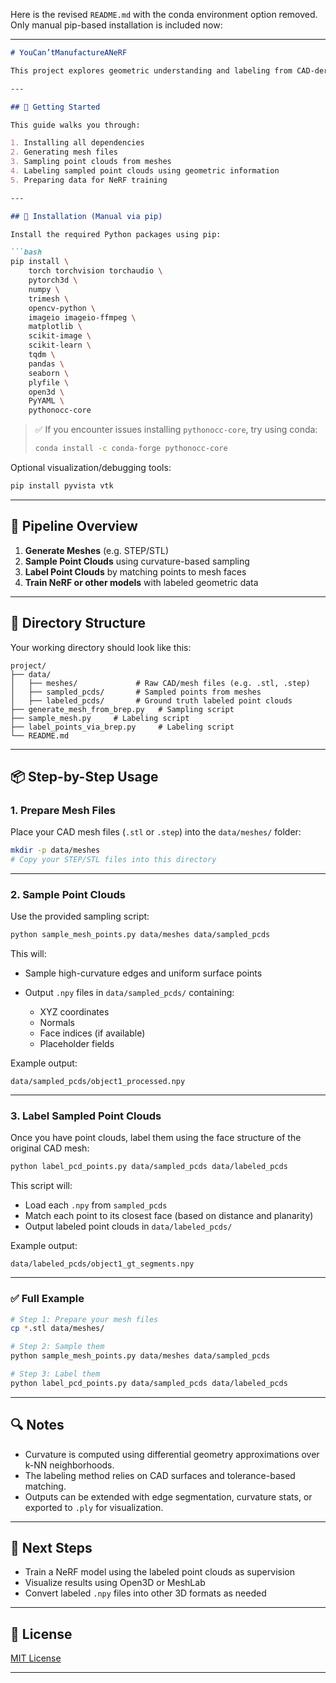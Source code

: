 Here is the revised `README.md` with the conda environment option removed. Only manual pip-based installation is included now:

---

````markdown
# YouCan’tManufactureANeRF

This project explores geometric understanding and labeling from CAD-derived meshes to train Neural Radiance Fields (NeRFs). It includes tools for generating mesh-based point clouds, extracting geometric features like curvature, and labeling mesh segments for supervision.

---

## 🚀 Getting Started

This guide walks you through:

1. Installing all dependencies
2. Generating mesh files
3. Sampling point clouds from meshes
4. Labeling sampled point clouds using geometric information
5. Preparing data for NeRF training

---

## 🧩 Installation (Manual via pip)

Install the required Python packages using pip:

```bash
pip install \
    torch torchvision torchaudio \
    pytorch3d \
    numpy \
    trimesh \
    opencv-python \
    imageio imageio-ffmpeg \
    matplotlib \
    scikit-image \
    scikit-learn \
    tqdm \
    pandas \
    seaborn \
    plyfile \
    open3d \
    PyYAML \
    pythonocc-core
````

> ✅ If you encounter issues installing `pythonocc-core`, try using conda:
>
> ```bash
> conda install -c conda-forge pythonocc-core
> ```

Optional visualization/debugging tools:

```bash
pip install pyvista vtk
```

---

## 🔧 Pipeline Overview

1. **Generate Meshes** (e.g. STEP/STL)
2. **Sample Point Clouds** using curvature-based sampling
3. **Label Point Clouds** by matching points to mesh faces
4. **Train NeRF or other models** with labeled geometric data

---

## 📁 Directory Structure

Your working directory should look like this:

```
project/
├── data/
│   ├── meshes/             # Raw CAD/mesh files (e.g. .stl, .step)
│   ├── sampled_pcds/       # Sampled points from meshes
│   ├── labeled_pcds/       # Ground truth labeled point clouds
├── generate_mesh_from_brep.py   # Sampling script
├── sample_mesh.py     # Labeling script
├── label_points_via_brep.py     # Labeling script
└── README.md
```

---

## 📦 Step-by-Step Usage

### 1. Prepare Mesh Files

Place your CAD mesh files (`.stl` or `.step`) into the `data/meshes/` folder:

```bash
mkdir -p data/meshes
# Copy your STEP/STL files into this directory
```

---

### 2. Sample Point Clouds

Use the provided sampling script:

```bash
python sample_mesh_points.py data/meshes data/sampled_pcds
```

This will:

* Sample high-curvature edges and uniform surface points
* Output `.npy` files in `data/sampled_pcds/` containing:

  * XYZ coordinates
  * Normals
  * Face indices (if available)
  * Placeholder fields

Example output:

```
data/sampled_pcds/object1_processed.npy
```

---

### 3. Label Sampled Point Clouds

Once you have point clouds, label them using the face structure of the original CAD mesh:

```bash
python label_pcd_points.py data/sampled_pcds data/labeled_pcds
```

This script will:

* Load each `.npy` from `sampled_pcds`
* Match each point to its closest face (based on distance and planarity)
* Output labeled point clouds in `data/labeled_pcds/`

Example output:

```
data/labeled_pcds/object1_gt_segments.npy
```

---

### ✅ Full Example

```bash
# Step 1: Prepare your mesh files
cp *.stl data/meshes/

# Step 2: Sample them
python sample_mesh_points.py data/meshes data/sampled_pcds

# Step 3: Label them
python label_pcd_points.py data/sampled_pcds data/labeled_pcds
```

---

## 🔍 Notes

* Curvature is computed using differential geometry approximations over k-NN neighborhoods.
* The labeling method relies on CAD surfaces and tolerance-based matching.
* Outputs can be extended with edge segmentation, curvature stats, or exported to `.ply` for visualization.

---

## 🧪 Next Steps

* Train a NeRF model using the labeled point clouds as supervision
* Visualize results using Open3D or MeshLab
* Convert labeled `.npy` files into other 3D formats as needed

---

## 📄 License

[MIT License](LICENSE)

---


